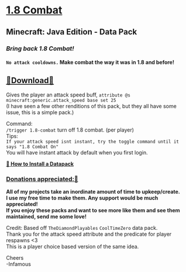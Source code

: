 # [1.8 Combat]()     
## Minecraft: Java Edition - Data Pack  
### *Bring back 1.8 Combat!*    
#### `No attack cooldowns.`  Make combat the way it was in 1.8 and before!  

## [🔗Download🔗](https://github.com/InfamousMusicify/1.8-Combat/blob/master/Downloads.md)  

Gives the player an attack speed buff, `attribute @s minecraft:generic.attack_speed base set 25`  
(I have seen a few other renditions of this pack, but they all have some issue, this is a simple pack.)  

Command:       
`/trigger 1.8-combat` turn off 1.8 combat. (per player)   
Tips:   
`If your attack speed isnt instant, try the toggle command until it says "1.8 Combat On"`   
You will have instant attack by default when you first login.   

__[🔗 How to Install a Datapack](https://www.planetminecraft.com/blog/how-to-download-and-install-minecraft-data-packs/)__     

### [Donations appreciated:🔗](https://www.patreon.com/InfamousMusicify)   
__All of my projects take an inordinate amount of time to upkeep/create.  
I use my free time to make them. Any support would be much appreciated!  
If you enjoy these packs and want to see more like them and see them maintained, send me some love!__    

Credit: Based off `TheDiamondPlayables` `CoolTimeZero` data pack.  
Thank you for the attack speed attribute and the predicate for player respawns <3  
This is a player choice based version of the same idea.

Cheers   
-Infamous   

